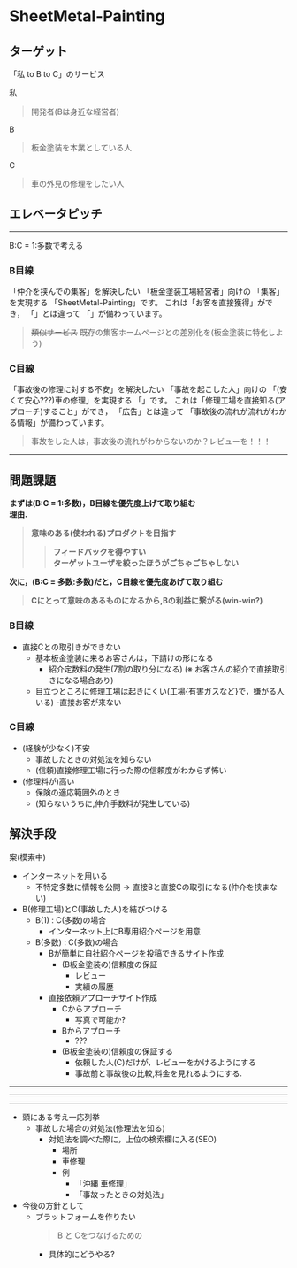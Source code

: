 # SheetMetal-Painting

## ターゲット
「私 to B to C」のサービス

私
> 開発者(Bは身近な経営者)

B
> 板金塗装を本業としている人

C
> 車の外見の修理をしたい人

## エレベータピッチ
---
B:C = 1:多数で考える
### B目線
「仲介を挟んでの集客」を解決したい
「板金塗装工場経営者」向けの
「集客」を実現する
「SheetMetal-Painting」です。
これは「お客を直接獲得」ができ，
「」とは違って
「」が備わっています。
> ~~類似サービス~~ 既存の集客ホームページとの差別化を(板金塗装に特化しよう)

### C目線
「事故後の修理に対する不安」を解決したい
「事故を起こした人」向けの
「(安くて安心???)車の修理」を実現する
「」です。
これは「修理工場を直接知る(アプローチ)すること」ができ，
「広告」とは違って
「事故後の流れが流れがわかる情報」が備わっています。

> 事故をした人は，事故後の流れがわからないのか？レビューを！！！

---
## 問題課題
<b>まずは(B:C = 1:多数)，B目線を優先度上げて取り組む<br>
理由.<br>
> 意味のある(使われる)プロダクトを目指す
>> フィードバックを得やすい<br>
>> ターゲットユーザを絞ったほうがごちゃごちゃしない

次に，(B:C = 多数:多数)だと，C目線を優先度あげて取り組む
> Cにとって意味のあるものになるから,Bの利益に繋がる(win-win?)
</b>

### B目線
- 直接Cとの取引きができない
	- 基本板金塗装に来るお客さんは，下請けの形になる
		- 紹介定数料の発生(7割の取り分になる)
		  (※ お客さんの紹介で直接取引きになる場合あり)
	- 目立つところに修理工場は起きにくい(工場{有害ガスなど}で，嫌がる人いる)
		-直接お客が来ない
### C目線
- (経験が少なく)不安
	- 事故したときの対処法を知らない
	- (信頼)直接修理工場に行った際の信頼度がわからず怖い
- (修理料が)高い
	- 保険の適応範囲外のとき
	- (知らないうちに,仲介手数料が発生している)


## 解決手段
案(模索中)
- インターネットを用いる
	- 不特定多数に情報を公開 -> 直接Bと直接Cの取引になる(仲介を挟まない)
- B(修理工場)とC(事故した人)を結びつける
	- B(1) : C(多数)の場合
		- インターネット上にB専用紹介ページを用意
	- B(多数) : C(多数)の場合
		- Bが簡単に自社紹介ページを投稿できるサイト作成
			- (B板金塗装の)信頼度の保証
				- レビュー
				- 実績の履歴
		- 直接依頼アプローチサイト作成
			- Cからアプローチ
				- 写真で可能か?
			- Bからアプローチ
				- ???
			-  (B板金塗装の)信頼度の保証する
				- 依頼した人(C)だけが，レビューをかけるようにする
				- 事故前と事故後の比較,料金を見れるようにする.

				
---
---
---

- 頭にある考え一応列挙
	- 事故した場合の対処法(修理法を知る)
		- 対処法を調べた際に，上位の検索欄に入る(SEO)
			- 場所
			- 車修理
			- 例
				- 「沖縄 車修理」
				- 「事故ったときの対処法」
- 今後の方針として
	- プラットフォームを作りたい
		> B と Cをつなげるための
		- 具体的にどうやる?